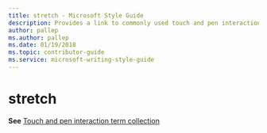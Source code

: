 ```yaml
---
title: stretch - Microsoft Style Guide
description: Provides a link to commonly used touch and pen interaction terms in Microsoft documents including 'stretch'.
author: pallep
ms.author: pallep
ms.date: 01/19/2018
ms.topic: contributor-guide
ms.service: microsoft-writing-style-guide
---
```


# stretch

**See** [Touch and pen interaction term collection](~/a-z-word-list-term-collections/term-collections/touch-pen-interaction-terms.md)
